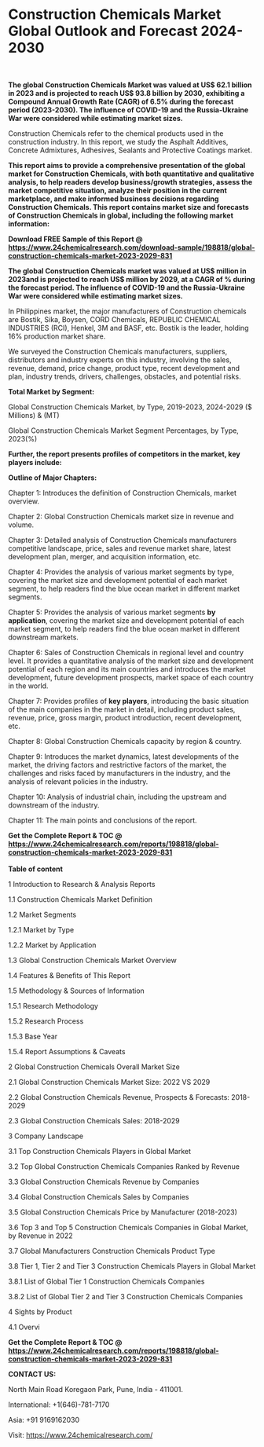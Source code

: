 <h1>Construction Chemicals Market Global Outlook and Forecast 2024-2030</h1><br/><p><strong>The global Construction Chemicals Market was valued at US$ 62.1 billion in 2023 and is projected to reach US$ 93.8 billion by 2030, exhibiting a Compound Annual Growth Rate (<strong>CAGR</strong>) of 6.5% during the forecast period (2023-2030). The influence of COVID-19 and the Russia-Ukraine War were considered while estimating market sizes.</strong></p><p>Construction Chemicals refer to the chemical products used in the construction industry. In this report, we study the Asphalt Additives, Concrete Admixtures, Adhesives, Sealants and Protective Coatings market.</p><p><strong>This report aims to provide a comprehensive presentation of the global market for Construction Chemicals, with both quantitative and qualitative analysis, to help readers develop business/growth strategies, assess the market competitive situation, analyze their position in the current marketplace, and make informed business decisions regarding Construction Chemicals. This report contains market size and forecasts of Construction Chemicals in global, including the following market information:</strong></p><div><b>Download FREE Sample of this Report @ <a href="https://www.24chemicalresearch.com/download-sample/198818/global-construction-chemicals-market-2023-2029-831">https://www.24chemicalresearch.com/download-sample/198818/global-construction-chemicals-market-2023-2029-831</a></b></div><p><strong>The global Construction Chemicals market was valued at US$ million in 2023and is projected to reach US$ million by 2029, at a <strong>CAGR</strong> of % during the forecast period. The influence of COVID-19 and the Russia-Ukraine War were considered while estimating market sizes.</strong></p><p>In Philippines market, the major manufacturers of Construction chemicals are Bostik, Sika, Boysen, CORD Chemicals, REPUBLIC CHEMICAL INDUSTRIES (RCI), Henkel, 3M and BASF, etc. Bostik is the leader, holding 16% production market share.</p><p>We surveyed the Construction Chemicals manufacturers, suppliers, distributors and industry experts on this industry, involving the sales, revenue, demand, price change, product type, recent development and plan, industry trends, drivers, challenges, obstacles, and potential risks.</p><p><strong>Total Market by Segment:</strong></p><p>Global Construction Chemicals Market, by Type, 2019-2023, 2024-2029 ($ Millions) & (MT)</p><p>Global Construction Chemicals Market Segment Percentages, by Type, 2023(%)</p><p><strong>Further, the report presents profiles of competitors in the market, <strong>key players</strong> include:</strong></p><p><strong>Outline of Major Chapters:</strong></p><p>Chapter 1: Introduces the definition of Construction Chemicals, market overview.</p><p>Chapter 2: Global Construction Chemicals market size in revenue and volume.</p><p>Chapter 3: Detailed analysis of Construction Chemicals manufacturers competitive landscape, price, sales and revenue market share, latest development plan, merger, and acquisition information, etc.</p><p>Chapter 4: Provides the analysis of various market segments by type, covering the market size and development potential of each market segment, to help readers find the blue ocean market in different market segments.</p><p>Chapter 5: Provides the analysis of various market segments <strong>by application</strong>, covering the market size and development potential of each market segment, to help readers find the blue ocean market in different downstream markets.</p><p>Chapter 6: Sales of Construction Chemicals in regional level and country level. It provides a quantitative analysis of the market size and development potential of each region and its main countries and introduces the market development, future development prospects, market space of each country in the world.</p><p>Chapter 7: Provides profiles of <strong>key players</strong>, introducing the basic situation of the main companies in the market in detail, including product sales, revenue, price, gross margin, product introduction, recent development, etc.</p><p>Chapter 8: Global Construction Chemicals capacity by region & country.</p><p>Chapter 9: Introduces the market dynamics, latest developments of the market, the driving factors and restrictive factors of the market, the challenges and risks faced by manufacturers in the industry, and the analysis of relevant policies in the industry.</p><p>Chapter 10: Analysis of industrial chain, including the upstream and downstream of the industry.</p><p>Chapter 11: The main points and conclusions of the report.</p><div><b>Get the Complete Report & TOC @ <a href="https://www.24chemicalresearch.com/reports/198818/global-construction-chemicals-market-2023-2029-831">https://www.24chemicalresearch.com/reports/198818/global-construction-chemicals-market-2023-2029-831</a></b></div><br><b>Table of content</b><p>1 Introduction to Research & Analysis Reports<br />
 
  1.1 Construction Chemicals Market Definition<br />
 
  1.2 Market Segments<br />
 
  1.2.1 Market by Type<br />
 
  1.2.2 Market by Application<br />
 
  1.3 Global Construction Chemicals Market Overview<br />
 
  1.4 Features & Benefits of This Report<br />
 
  1.5 Methodology & Sources of Information<br />
 
  1.5.1 Research Methodology<br />
 
  1.5.2 Research Process<br />
 
  1.5.3 Base Year<br />
 
  1.5.4 Report Assumptions & Caveats<br />
 
 2 Global Construction Chemicals Overall Market Size<br />
 
  2.1 Global Construction Chemicals Market Size: 2022 VS 2029<br />
 
  2.2 Global Construction Chemicals Revenue, Prospects & Forecasts: 2018-2029<br />
 
  2.3 Global Construction Chemicals Sales: 2018-2029<br />
 
 3 Company Landscape<br />
 
  3.1 Top Construction Chemicals Players in Global Market<br />
 
  3.2 Top Global Construction Chemicals Companies Ranked by Revenue<br />
 
  3.3 Global Construction Chemicals Revenue by Companies<br />
 
  3.4 Global Construction Chemicals Sales by Companies<br />
 
  3.5 Global Construction Chemicals Price by Manufacturer (2018-2023)<br />
 
  3.6 Top 3 and Top 5 Construction Chemicals Companies in Global Market, by Revenue in 2022<br />
 
  3.7 Global Manufacturers Construction Chemicals Product Type<br />
 
  3.8 Tier 1, Tier 2 and Tier 3 Construction Chemicals Players in Global Market<br />
 
  3.8.1 List of Global Tier 1 Construction Chemicals Companies<br />
 
  3.8.2 List of Global Tier 2 and Tier 3 Construction Chemicals Companies<br />
 
 4 Sights by Product<br />
 
  4.1 Overvi<br><div><b>Get the Complete Report & TOC @ <a href="https://www.24chemicalresearch.com/reports/198818/global-construction-chemicals-market-2023-2029-831">https://www.24chemicalresearch.com/reports/198818/global-construction-chemicals-market-2023-2029-831</a></b></div></p>
 
 <b>CONTACT US:</b><br>
 
 North Main Road Koregaon Park, Pune, India - 411001.<br/>
 
 International: +1(646)-781-7170<br/>
 
 Asia: +91 9169162030<br/>
 
 Visit: <a href="https://www.24chemicalresearch.com/">https://www.24chemicalresearch.com/</a>
 
 <br>
